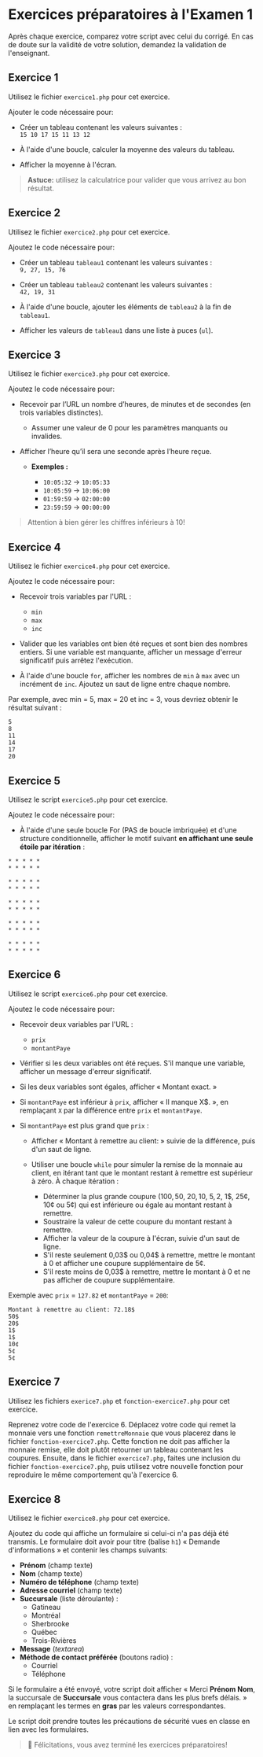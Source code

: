 # Exercices préparatoires à l'Examen 1

Après chaque exercice, comparez votre script avec celui du corrigé. En cas de doute sur la validité de votre solution, demandez la validation de l'enseignant.

## Exercice 1

Utilisez le fichier `exercice1.php` pour cet exercice.

Ajouter le code nécessaire pour:

* Créer un tableau contenant les valeurs suivantes :  
    `15 10 17 15 11 13 12`

* À l'aide d'une boucle, calculer la moyenne des valeurs du tableau.
* Afficher la moyenne à l'écran.

> **Astuce:** utilisez la calculatrice pour valider que vous arrivez au bon résultat.

## Exercice 2

Utilisez le fichier `exercice2.php` pour cet exercice.

Ajoutez le code nécessaire pour:

* Créer un tableau `tableau1` contenant les valeurs suivantes :  
    `9, 27, 15, 76`

* Créer un tableau `tableau2` contenant les valeurs suivantes :  
    `42, 19, 31`

* À l'aide d'une boucle, ajouter les éléments de `tableau2` à la fin de `tableau1`.

* Afficher les valeurs de `tableau1` dans une liste à puces (`ul`).

## Exercice 3

Utilisez le fichier `exercice3.php` pour cet exercice.

Ajoutez le code nécessaire pour:

* Recevoir par l’URL un nombre d’heures, de minutes et de secondes (en trois variables distinctes).  

  * Assumer une valeur de 0 pour les paramètres manquants ou invalides.  

* Afficher l’heure qu’il sera une seconde après l’heure reçue.  

  * **Exemples :**

    * `10:05:32` → `10:05:33`
    * `10:05:59` → `10:06:00`
    * `01:59:59` → `02:00:00`
    * `23:59:59` → `00:00:00`

> Attention à bien gérer les chiffres inférieurs à 10!

## Exercice 4

Utilisez le fichier `exercice4.php` pour cet exercice.

Ajoutez le code nécessaire pour:

* Recevoir trois variables par l'URL :

  * `min`
  * `max`
  * `inc`

* Valider que les variables ont bien été reçues et sont bien des nombres entiers. Si une variable est manquante, afficher un message d'erreur significatif puis arrêtez l'exécution.
* À l'aide d'une boucle `for`, afficher les nombres de `min` à `max` avec un incrément de `inc`. Ajoutez un saut de ligne entre chaque nombre.

Par exemple, avec min = 5, max = 20 et inc = 3, vous devriez obtenir le résultat suivant :

```
5
8
11
14
17
20
```

## Exercice 5

Utilisez le script `exercice5.php` pour cet exercice.

Ajoutez le code nécessaire pour:

* À l'aide d'une seule boucle For (PAS de boucle imbriquée) et d'une structure conditionnelle, afficher le motif suivant **en affichant une seule étoile par itération** :

```
* * * * *
* * * * *

* * * * *
* * * * *

* * * * *
* * * * *

* * * * *
* * * * *

* * * * *
* * * * *
```

## Exercice 6

Utilisez le script `exercice6.php` pour cet exercice.

Ajoutez le code nécessaire pour:

* Recevoir deux variables par l'URL :

    * `prix`
    * `montantPaye`

* Vérifier si les deux variables ont été reçues. S'il manque une variable, afficher un message d'erreur significatif.
* Si les deux variables sont égales, afficher « Montant exact. »
* Si `montantPaye` est inférieur à `prix`, afficher « Il manque X$. », en remplaçant `X` par la différence entre `prix` et `montantPaye`.
* Si `montantPaye` est plus grand que `prix` :

    * Afficher « Montant à remettre au client: » suivie de la différence, puis d'un saut de ligne.
    * Utiliser une boucle `while` pour simuler la remise de la monnaie au client, en itérant tant que le montant restant à remettre est supérieur à zéro. À chaque itération :

        * Déterminer la plus grande coupure (100$, 50$, 20$, 10$, 5$, 2$, 1$, 25¢, 10¢ ou 5¢) qui est inférieure ou égale au montant restant à remettre.
        * Soustraire la valeur de cette coupure du montant restant à remettre.
        * Afficher la valeur de la coupure à l'écran, suivie d'un saut de ligne.
        * S'il reste seulement 0,03$ ou 0,04$ à remettre, mettre le montant à 0 et afficher une coupure supplémentaire de 5¢.
        * S'il reste moins de 0,03$ à remettre, mettre le montant à 0 et ne pas afficher de coupure supplémentaire.

Exemple avec `prix` = `127.82` et `montantPaye` = `200`:

```
Montant à remettre au client: 72.18$
50$
20$
1$
1$
10¢
5¢
5¢
```

## Exercice 7

Utilisez les fichiers `exerice7.php` et `fonction-exercice7.php` pour cet exercice.

Reprenez votre code de l'exercice 6. Déplacez votre code qui remet la monnaie vers une fonction `remettreMonnaie` que vous placerez dans le fichier `fonction-exercice7.php`. Cette fonction ne doit pas afficher la monnaie remise, elle doit plutôt retourner un tableau contenant les coupures. Ensuite, dans le fichier `exercice7.php`, faites une inclusion du fichier `fonction-exercice7.php`, puis utilisez votre nouvelle fonction pour reproduire le même comportement qu'à l'exercice 6.

## Exercice 8

Utilisez le fichier `exercice8.php` pour cet exercice.

Ajoutez du code qui affiche un formulaire si celui-ci n'a pas déjà été transmis. Le formulaire doit avoir pour titre (balise `h1`) « Demande d'informations » et contenir les champs suivants:

* **Prénom** (champ texte)
* **Nom** (champ texte)
* **Numéro de téléphone** (champ texte)
* **Adresse courriel** (champ texte)
* **Succursale** (liste déroulante) :
    * Gatineau
    * Montréal
    * Sherbrooke
    * Québec
    * Trois-Rivières
* **Message** (*textarea*)
* **Méthode de contact préférée** (boutons radio) :
    * Courriel
    * Téléphone

Si le formulaire a été envoyé, votre script doit afficher « Merci **Prénom Nom**, la succursale de **Succursale** vous contactera dans les plus brefs délais. » en remplaçant les termes en **gras** par les valeurs correspondantes.

Le script doit prendre toutes les précautions de sécurité vues en classe en lien avec les formulaires.

> 🎉 Félicitations, vous avez terminé les exercices préparatoires!
